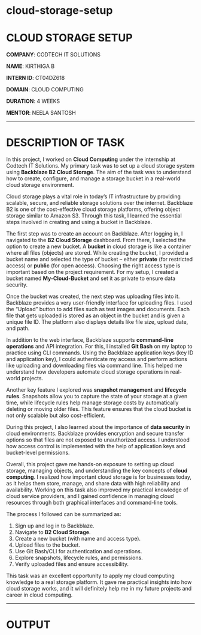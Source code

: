# cloud-storage-setup
# CLOUD STORAGE SETUP

**COMPANY**: CODTECH IT SOLUTIONS  

**NAME**: KIRTHIGA B  

**INTERN ID**: CT04DZ618 

**DOMAIN**: CLOUD COMPUTING  

**DURATION**: 4 WEEKS  

**MENTOR**: NEELA SANTOSH  

---

# DESCRIPTION OF TASK  

In this project, I worked on **Cloud Computing** under the internship at Codtech IT Solutions. My primary task was to set up a cloud storage system using **Backblaze B2 Cloud Storage**. The aim of the task was to understand how to create, configure, and manage a storage bucket in a real-world cloud storage environment.  

Cloud storage plays a vital role in today’s IT infrastructure by providing scalable, secure, and reliable storage solutions over the internet. Backblaze B2 is one of the cost-effective cloud storage platforms, offering object storage similar to Amazon S3. Through this task, I learned the essential steps involved in creating and using a bucket in Backblaze.  

The first step was to create an account on Backblaze. After logging in, I navigated to the **B2 Cloud Storage** dashboard. From there, I selected the option to create a new bucket. A **bucket** in cloud storage is like a container where all files (objects) are stored. While creating the bucket, I provided a bucket name and selected the type of bucket – either **private** (for restricted access) or **public** (for open access). Choosing the right access type is important based on the project requirement. For my setup, I created a bucket named **My-Cloud-Bucket** and set it as private to ensure data security.  

Once the bucket was created, the next step was uploading files into it. Backblaze provides a very user-friendly interface for uploading files. I used the “Upload” button to add files such as test images and documents. Each file that gets uploaded is stored as an object in the bucket and is given a unique file ID. The platform also displays details like file size, upload date, and path.  

In addition to the web interface, Backblaze supports **command-line operations** and API integration. For this, I installed **Git Bash** on my laptop to practice using CLI commands. Using the Backblaze application keys (key ID and application key), I could authenticate my access and perform actions like uploading and downloading files via command line. This helped me understand how developers automate cloud storage operations in real-world projects.  

Another key feature I explored was **snapshot management** and **lifecycle rules**. Snapshots allow you to capture the state of your storage at a given time, while lifecycle rules help manage storage costs by automatically deleting or moving older files. This feature ensures that the cloud bucket is not only scalable but also cost-efficient.  

During this project, I also learned about the importance of **data security** in cloud environments. Backblaze provides encryption and secure transfer options so that files are not exposed to unauthorized access. I understood how access control is implemented with the help of application keys and bucket-level permissions.  

Overall, this project gave me hands-on exposure to setting up cloud storage, managing objects, and understanding the key concepts of **cloud computing**. I realized how important cloud storage is for businesses today, as it helps them store, manage, and share data with high reliability and availability. Working on this task also improved my practical knowledge of cloud service providers, and I gained confidence in managing cloud resources through both graphical interfaces and command-line tools.  

The process I followed can be summarized as:  
1. Sign up and log in to Backblaze.  
2. Navigate to **B2 Cloud Storage**.  
3. Create a new bucket (with name and access type).  
4. Upload files to the bucket.  
5. Use Git Bash/CLI for authentication and operations.  
6. Explore snapshots, lifecycle rules, and permissions.  
7. Verify uploaded files and ensure accessibility.  

This task was an excellent opportunity to apply my cloud computing knowledge to a real storage platform. It gave me practical insights into how cloud storage works, and it will definitely help me in my future projects and career in cloud computing.  

---

# OUTPUT



